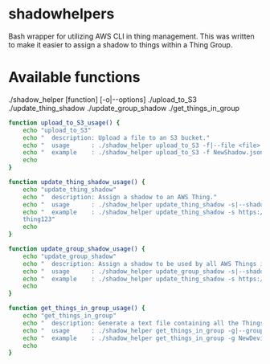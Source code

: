 # shadowhelpers
Bash wrapper for utilizing AWS CLI in thing management.
This was written to make it easier to assign a shadow to things within a Thing Group.
# Available functions
./shadow_helper [function] [-o|--options]
./upload_to_S3
./update_thing_shadow
./update_group_shadow
./get_things_in_group

``` Bash
function upload_to_S3_usage() {
    echo "upload_to_S3"
    echo "  description: Upload a file to an S3 bucket."
    echo "  usage      : ./shadow_helper upload_to_S3 -f|--file <file> -b|--bucketname <S3bucketname>"
    echo "  example    : ./shadow_helper upload_to_S3 -f NewShadow.json -b ltem"
    echo
}

function update_thing_shadow_usage() {
    echo "update_thing_shadow"
    echo "  description: Assign a shadow to an AWS Thing."
    echo "  usage      : ./shadow_helper update_thing_shadow -s|--shadow <shadow> -t|--thing <AWS Thing>"
    echo "  example    : ./shadow_helper update_thing_shadow -s https://ltem.s3.amazonaws.com:443/NewShadow.json -t
    thing123"
    echo
}

function update_group_shadow_usage() {
    echo "update_group_shadow"
    echo "  description: Assign a shadow to be used by all AWS Things in a Group."
    echo "  usage      : ./shadow_helper update_group_shadow -s|--shadow <shadow> -g|--groupname <AWS Group Name>"
    echo "  example    : ./shadow_helper update_thing_shadow -s https://ltem.s3.amazonaws.com:443/NewShadow.json -g NewDeviceGroup"
    echo
}

function get_things_in_group_usage() {
    echo "get_things_in_group"
    echo "  description: Generate a text file containing all the Things in a Group."
    echo "  usage      : ./shadow_helper get_things_in_group -g|--group <AWS Group> -o|--output <Output File>"
    echo "  example    : ./shadow_helper get_things_in_group -g NewDeviceGroup -o NewDeviceThings.txt"
    echo
}
```
